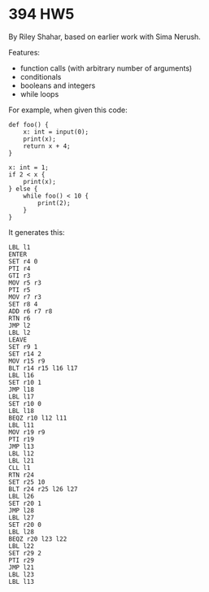 # 394 HW5

By Riley Shahar, based on earlier work with Sima Nerush.

Features:

- function calls (with arbitrary number of arguments)
- conditionals
- booleans and integers
- while loops

For example, when given this code:
```
def foo() {
    x: int = input(0);
    print(x);
    return x + 4;
}

x: int = 1;
if 2 < x {
    print(x);
} else {
    while foo() < 10 {
        print(2);
    }
}
```

It generates this:
```
LBL l1
ENTER
SET r4 0
PTI r4
GTI r3
MOV r5 r3
PTI r5
MOV r7 r3
SET r8 4
ADD r6 r7 r8
RTN r6
JMP l2
LBL l2
LEAVE
SET r9 1
SET r14 2
MOV r15 r9
BLT r14 r15 l16 l17
LBL l16
SET r10 1
JMP l18
LBL l17
SET r10 0
LBL l18
BEQZ r10 l12 l11
LBL l11
MOV r19 r9
PTI r19
JMP l13
LBL l12
LBL l21
CLL l1
RTN r24
SET r25 10
BLT r24 r25 l26 l27
LBL l26
SET r20 1
JMP l28
LBL l27
SET r20 0
LBL l28
BEQZ r20 l23 l22
LBL l22
SET r29 2
PTI r29
JMP l21
LBL l23
LBL l13

```
